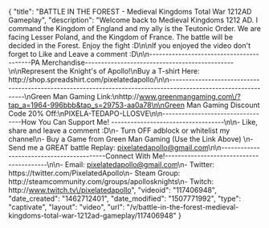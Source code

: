 {
    "title": "BATTLE IN THE FOREST - Medieval Kingdoms Total War 1212AD Gameplay",
    "description": "Welcome back to Medieval Kingdoms 1212 AD.  I command the Kingdom of England and my ally is the Teutonic Order.  We are facing Lesser Poland, and the Kingdom of France.  The battle will be decided in the Forest.  Enjoy the fight :D\n\nIf you enjoyed the video don't forget to Like and Leave a comment :D\n\n-----------------------------------------PA Merchandise----------------------------------------------\n\nRepresent the Knight's of Apollo!\nBuy a T-shirt Here: http:\/\/shop.spreadshirt.com\/pixelatedapollo\/\n\n---------------------------------------------------------------------------------------------------------------\nGreen Man Gaming Link:\nhttp:\/\/www.greenmangaming.com\/?tap_a=1964-996bbb&tap_s=29753-aa0a78\n\nGreen Man Gaming Discount Code 20% Off:\nPIXELA-TEDAPO-LLOSVE\n\n----------------------------------How You Can Support Me! -----------------------------------\n\n- Like, share and leave a comment :D\n- Turn OFF adblock or whitelist my channel\n- Buy a Game from Green Man Gaming (Use the Link Above) \n- Send me a GREAT battle Replay: pixelatedapollo@gmail.com\n\n------------------------------------------Connect With Me!-----------------------------------------\n\n- Email: pixelatedapollo@gmail.com\n- Twitter: https:\/\/twitter.com\/PixelatedApollo\n- Steam Group:  http:\/\/steamcommunity.com\/groups\/apollosknights\n- Twitch: http:\/\/www.twitch.tv\/pixelatedapollo",
    "videoid": "117406948",
    "date_created": "1462712401",
    "date_modified": "1507771992",
    "type": "captivate",
    "layout": "video",
    "url": "\/v\/battle-in-the-forest-medieval-kingdoms-total-war-1212ad-gameplay\/117406948"
}